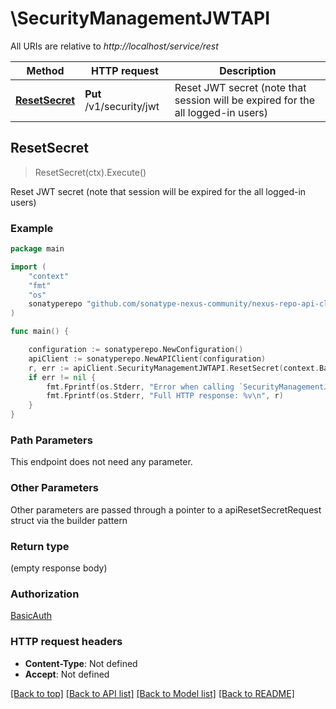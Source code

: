 # \SecurityManagementJWTAPI

All URIs are relative to *http://localhost/service/rest*

Method | HTTP request | Description
------------- | ------------- | -------------
[**ResetSecret**](SecurityManagementJWTAPI.md#ResetSecret) | **Put** /v1/security/jwt | Reset JWT secret (note that session will be expired for the all logged-in users)



## ResetSecret

> ResetSecret(ctx).Execute()

Reset JWT secret (note that session will be expired for the all logged-in users)

### Example

```go
package main

import (
	"context"
	"fmt"
	"os"
	sonatyperepo "github.com/sonatype-nexus-community/nexus-repo-api-client-go/v3"
)

func main() {

	configuration := sonatyperepo.NewConfiguration()
	apiClient := sonatyperepo.NewAPIClient(configuration)
	r, err := apiClient.SecurityManagementJWTAPI.ResetSecret(context.Background()).Execute()
	if err != nil {
		fmt.Fprintf(os.Stderr, "Error when calling `SecurityManagementJWTAPI.ResetSecret``: %v\n", err)
		fmt.Fprintf(os.Stderr, "Full HTTP response: %v\n", r)
	}
}
```

### Path Parameters

This endpoint does not need any parameter.

### Other Parameters

Other parameters are passed through a pointer to a apiResetSecretRequest struct via the builder pattern


### Return type

 (empty response body)

### Authorization

[BasicAuth](../README.md#BasicAuth)

### HTTP request headers

- **Content-Type**: Not defined
- **Accept**: Not defined

[[Back to top]](#) [[Back to API list]](../README.md#documentation-for-api-endpoints)
[[Back to Model list]](../README.md#documentation-for-models)
[[Back to README]](../README.md)

